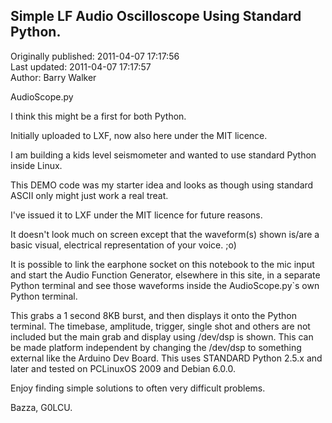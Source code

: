 ## Simple LF Audio Oscilloscope Using Standard Python.  
Originally published: 2011-04-07 17:17:56  
Last updated: 2011-04-07 17:17:57  
Author: Barry Walker  
  
AudioScope.py

I think this might be a first for both Python.

Initially uploaded to LXF, now also here under the MIT licence.

I am building a kids level seismometer and wanted to use standard Python inside Linux.

This DEMO code was my starter idea and looks as though using standard ASCII only might just work a real treat.

I've issued it to LXF under the MIT licence for future reasons.

It doesn't look much on screen except that the waveform(s) shown is/are a basic visual, electrical representation
of your voice. ;o)

It is possible to link the earphone socket on this notebook to the mic input and start the Audio Function
Generator, elsewhere in this site, in a separate Python terminal and see those waveforms inside the
AudioScope.py`s own Python terminal.

This grabs a 1 second 8KB burst, and then displays it onto the Python terminal. The timebase, amplitude, trigger,
single shot and others are not included but the main grab and display using /dev/dsp is shown. This can be made
platform independent by changing the /dev/dsp to something external like the Arduino Dev Board. This uses
STANDARD Python 2.5.x and later and tested on PCLinuxOS 2009 and Debian 6.0.0.

Enjoy finding simple solutions to often very difficult problems.

Bazza, G0LCU.